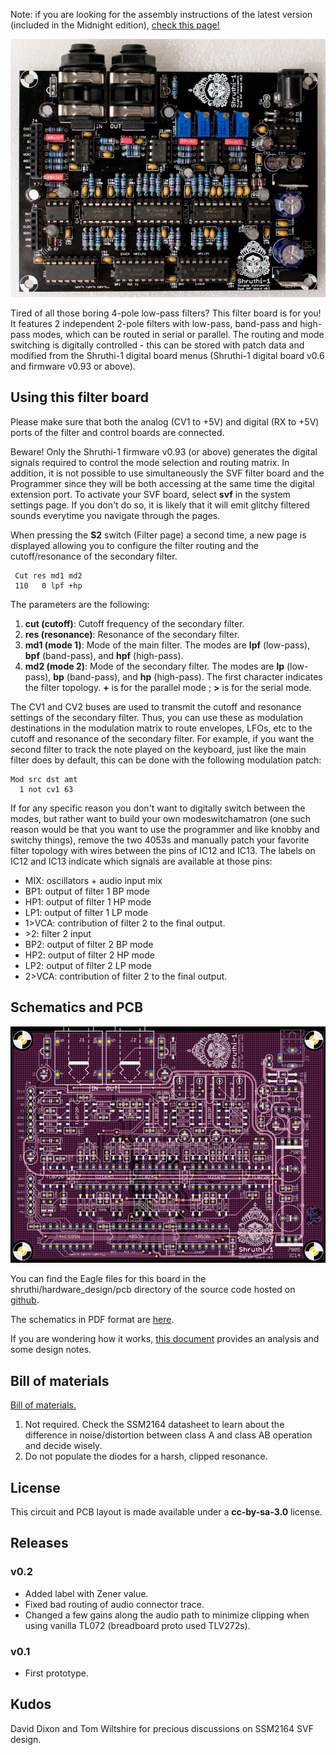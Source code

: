 Note: if you are looking for the assembly instructions of the latest version (included in the Midnight edition), [check this page!](../svf2)

![](../static/images/shruthi_svf.jpg)

Tired of all those boring 4-pole low-pass filters? This filter board is for you! It features 2 independent 2-pole filters with low-pass, band-pass and high-pass modes, which can be routed in serial or parallel. The routing and mode switching is digitally controlled - this can be stored with patch data and modified from the Shruthi-1 digital board menus (Shruthi-1 digital board v0.6 and firmware v0.93 or above).

Using this filter board
-----------------------

Please make sure that both the analog (CV1 to +5V) and digital (RX to +5V) ports of the filter and control boards are connected.

Beware! Only the Shruthi-1 firmware v0.93 (or above) generates the digital signals required to control the mode selection and routing matrix. In addition, it is not possible to use simultaneously the SVF filter board and the Programmer since they will be both accessing at the same time the digital extension port. To activate your SVF board, select **svf** in the system settings page. If you don't do so, it is likely that it will emit glitchy filtered sounds everytime you navigate through the pages.

When pressing the **S2** switch (Filter page) a second time, a new page is displayed allowing you to configure the filter routing and the cutoff/resonance of the secondary filter.

     Cut res md1 md2
     110   0 lpf +hp

The parameters are the following:

1.  **cut (cutoff)**: Cutoff frequency of the secondary filter.
2.  **res (resonance)**: Resonance of the secondary filter.
3.  **md1 (mode 1)**: Mode of the main filter. The modes are **lpf** (low-pass), **bpf** (band-pass), and **hpf** (high-pass).
4.  **md2 (mode 2)**: Mode of the secondary filter. The modes are **lp** (low-pass), **bp** (band-pass), and **hp** (high-pass). The first character indicates the filter topology. **+** is for the parallel mode ; **>** is for the serial mode.

The CV1 and CV2 buses are used to transmit the cutoff and resonance settings of the secondary filter. Thus, you can use these as modulation destinations in the modulation matrix to route envelopes, LFOs, etc to the cutoff and resonance of the secondary filter. For example, if you want the second filter to track the note played on the keyboard, just like the main filter does by default, this can be done with the following modulation patch:

    Mod src dst amt
      1 not cv1 63

If for any specific reason you don't want to digitally switch between the modes, but rather want to build your own modeswitchamatron (one such reason would be that you want to use the programmer and like knobby and switchy things), remove the two 4053s and manually patch your favorite filter topology with wires between the pins of IC12 and IC13. The labels on IC12 and IC13 indicate which signals are available at those pins:

-   MIX: oscillators + audio input mix
-   BP1: output of filter 1 BP mode
-   HP1: output of filter 1 HP mode
-   LP1: output of filter 1 LP mode
-   1&gt;VCA: contribution of filter 2 to the final output.
-   &gt;2: filter 2 input
-   BP2: output of filter 2 BP mode
-   HP2: output of filter 2 HP mode
-   LP2: output of filter 2 LP mode
-   2&gt;VCA: contribution of filter 2 to the final output.

Schematics and PCB
------------------

![](../static/images/shruthi_svf.png)

You can find the Eagle files for this board in the shruthi/hardware\_design/pcb directory of the source code hosted on [github](http://github.com/pichenettes/shruthi-1).

The schematics in PDF format are [here](../static/schematics/Shruthi-Analog-SVF-v02.pdf).

If you are wondering how it works, [this document](../static/documents/svf_analysis.pdf) provides an analysis and some design notes.

Bill of materials
-----------------

[Bill of materials.](https://docs.google.com/spreadsheet/pub?key=0Ai4xPbRS5YZjdDRvamp3ZTFPNGJyTk53MFJhWTdLOEE&output=html)

1.  Not required. Check the SSM2164 datasheet to learn about the difference in noise/distortion between class A and class AB operation and decide wisely.
2.  Do not populate the diodes for a harsh, clipped resonance.

License
-------

This circuit and PCB layout is made available under a **cc-by-sa-3.0** license.

Releases
--------

### v0.2

-   Added label with Zener value.
-   Fixed bad routing of audio connector trace.
-   Changed a few gains along the audio path to minimize clipping when using vanilla TL072 (breadboard proto used TLV272s).

### v0.1

-   First prototype.

Kudos
-----

David Dixon and Tom Wiltshire for precious discussions on SSM2164 SVF design.
